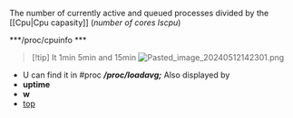 The number of currently active and queued processes
divided by the [[Cpu|Cpu capasity]] (*number of cores lscpu*)

***/proc/cpuinfo ***

>[!tip] It 1min 5min and 15min
![Pasted_image_20240512142301.png](/static/Pasted_image_20240512142301.png)

- U can find it in
	#proc
	***/proc/loadavg;***
Also displayed by 
- **uptime**
- **w**
- [top](/obisdian_ntoes/notes_obsidian/Linux/top.md) 

